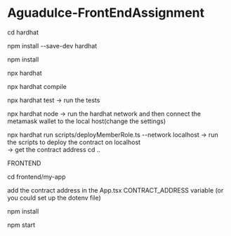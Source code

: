 # Aguadulce-FrontEndAssignment

cd hardhat 

npm install --save-dev hardhat

npm install

npx hardhat

npx hardhat compile

npx hardhat test         -> run the tests 

npx hardhat node         -> run the hardhat network and then connect the metamask wallet to the local host(change the settings)

npx hardhat run scripts/deployMemberRole.ts --network localhost         -> run the scripts to deploy the contract  on localhost   
                                                                        -> get the contract address
cd ..



FRONTEND
 
 cd frontend/my-app 
 
 add the contract address in the App.tsx CONTRACT_ADDRESS variable (or you could set up the dotenv file) 
 
 npm install 
 
 npm start
 
 
